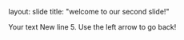 layout: slide
title: "welcome to our second slide!"

Your text
New line 5.  Use the left arrow to go back!
